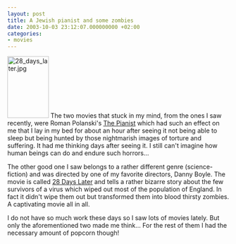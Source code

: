 ```yaml
---
layout: post
title: A Jewish pianist and some zombies
date: 2003-10-03 23:12:07.000000000 +02:00
categories:
- movies
---
```

<img alt="28_days_later.jpg" src="https://content.rusiczki.net/blogpics/28_days_later.jpg" width="94" height="140" border="0" class="postimage" /> The two movies that stuck in my mind, from the ones I saw recently, were Roman Polanski's <a href="http://www.imdb.com/title/tt0253474/">The Pianist</a> which had such an effect on me that I lay in my bed for about an hour after seeing it not being able to sleep but being hunted by those nightmarish images of torture and suffering. It had me thinking days after seeing it. I still can't imagine how human beings can do and endure such horrors...

The other good one I saw belongs to a rather different genre (science-fiction) and was directed by one of my favorite directors, Danny Boyle. The movie is called <a href="http://www.imdb.com/title/tt0253474/">28 Days Later</a> and tells a rather bizarre story about the few survivors of a virus which wiped out most of the population of England. In fact it didn't wipe them out but transformed them into blood thirsty zombies. A captivating movie all in all.

I do not have so much work these days so I saw lots of movies lately. But only the aforementioned two made me think... For the rest of them I had the necessary amount of popcorn though!
